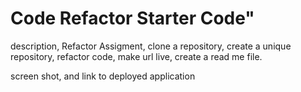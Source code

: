 # Code Refactor Starter Code"
description, Refactor Assigment, clone a repository, create a unique repository, refactor code, make url live, create a read me file.

screen shot, and link to deployed application
